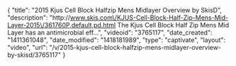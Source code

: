 {
    "title": "2015 Kjus Cell Block Halfzip Mens Midlayer Overview by SkisD",
    "description": "http:\/\/www.skis.com\/KJUS-Cell-Block-Half-Zip-Mens-Mid-Layer-2015\/361760P,default,pd.html The Kjus Cell Block Half Zip Mens Mid Layer has an antimicrobial eff...",
    "videoid": "3765117",
    "date_created": "1411361048",
    "date_modified": "1418181989",
    "type": "captivate",
    "layout": "video",
    "url": "\/v\/2015-kjus-cell-block-halfzip-mens-midlayer-overview-by-skisd\/3765117"
}